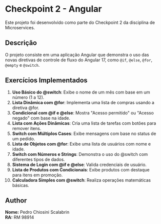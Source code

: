 # Checkpoint 2 - Angular

Este projeto foi desenvolvido como parte do Checkpoint 2 da disciplina de Microservices.

## Descrição

O projeto consiste em uma aplicação Angular que demonstra o uso das novas diretivas de controle de fluxo do Angular 17, como `@if`, `@else`, `@for`, `@empty` e `@switch`.

## Exercícios Implementados

1. **Uso Básico do @switch**: Exibe o nome de um mês com base em um número (1 a 12).
2. **Lista Dinâmica com @for**: Implementa uma lista de compras usando a diretiva @for.
3. **Condicional com @if e @else**: Mostra "Acesso permitido" ou "Acesso negado" com base na idade.
4. **Lista com Ações Dinâmicas**: Cria uma lista de tarefas com botões para remover itens.
5. **Switch com Múltiplos Cases**: Exibe mensagens com base no status de um pedido.
6. **Lista de Objetos com @for**: Exibe uma lista de usuários com nome e idade.
7. **Switch com Números e Strings**: Demonstra o uso do @switch com diferentes tipos de dados.
8. **Sistema de Login com @if e @else**: Valida credenciais de usuário.
9. **Lista de Produtos com Condicionais**: Exibe produtos com destaque para itens em promoção.
10. **Calculadora Simples com @switch**: Realiza operações matemáticas básicas.

## Author

**Nome:** Pedro Chiosini Scalabrin  
**RA:** RM 98914
